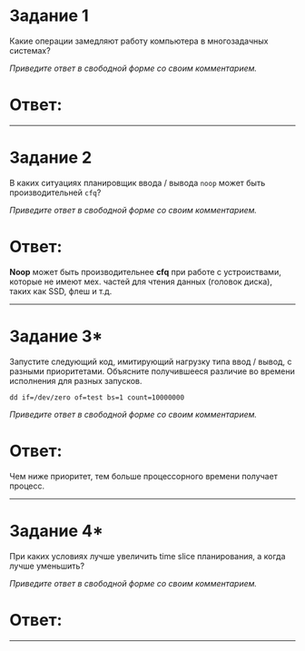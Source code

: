 # Задание 1

Какие операции замедляют работу компьютера в многозадачных системах?

*Приведите ответ в свободной форме со своим комментарием.*

# Ответ:  



---

# Задание 2

В каких ситуациях планировщик ввода / вывода `noop` может быть производительней `cfq`?

*Приведите ответ в свободной форме со своим комментарием.*  

# Ответ:  

**Noop** может быть производительнее **cfq** при работе с устроиствами, которые не имеют мех. частей для чтения данных (головок диска), таких как SSD, флеш и т.д. 

---

# Задание 3*

Запустите следующий код, имитирующий нагрузку типа ввод / вывод, с разными приоритетами. Объясните получившееся различие во времени исполнения для разных запусков.

    dd if=/dev/zero of=test bs=1 count=10000000

*Приведите ответ в свободной форме со своим комментарием.*

# Ответ:

Чем ниже приоритет, тем больше процессорного времени получает процесс. 

---


# Задание 4*

При каких условиях лучше увеличить time slice планирования, а когда лучше уменьшить?

*Приведите ответ в свободной форме со своим комментарием.*

# Ответ:


---
